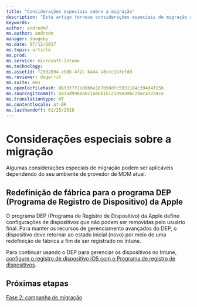 ```yaml
---
title: "Considerações especiais sobre a migração"
description: "Este artigo fornece considerações especiais de migração antes de iniciar uma campanha de migração."
keywords: 
author: andredm7
ms.author: andredm
manager: dougeby
ms.date: 07/12/2017
ms.topic: article
ms.prod: 
ms.service: microsoft-intune
ms.technology: 
ms.assetid: f29d2894-e98b-4f2c-b444-a8ccc1b7efdd
ms.reviewer: dagerrit
ms.suite: ems
ms.openlocfilehash: 86f3f7f2c8066e1b7b50dfc5931184c394d4f15b
ms.sourcegitcommit: a41ad9988a8c14e6b15123a9ea9bc29ac437a4ce
ms.translationtype: HT
ms.contentlocale: pt-BR
ms.lasthandoff: 01/25/2018
---
```

# <a name="special-migration-considerations"></a>Considerações especiais sobre a migração

Algumas considerações especiais de migração podem ser aplicáveis dependendo do seu ambiente de provedor de MDM atual.

## <a name="factory-reset-for-apples-device-enrollment-program-dep"></a>Redefinição de fábrica para o programa DEP (Programa de Registro de Dispositivo) da Apple

O programa DEP (Programa de Registro de Dispositivo) da Apple define configurações de dispositivos que não podem ser removidas pelo usuário final. Para manter os recursos de gerenciamento avançados do DEP, o dispositivo deve retornar ao estado inicial (novo) por meio de uma redefinição de fábrica a fim de ser registrado no Intune.

Para continuar usando o DEP para gerenciar os dispositivos no Intune, [configure o registro de dispositivo iOS com o Programa de registro de dispositivos](device-enrollment-program-enroll-ios.md).


## <a name="next-steps"></a>Próximas etapas

[Fase 2: campanha de migração](migration-guide-campaign.md)

